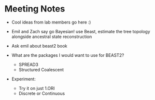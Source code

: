 # Meeting Notes

- Cool ideas from lab members go here :)
- Emil and Zach say go Bayesian! use Beast, estimate the tree topology alongside ancestral state reconstruction
- Ask emil about beast2 book

- What are the packages I would want to use for BEAST2?
	- SPREAD3
	- Structured Coalescent
- Experiment:
	- Try it on just 1.ORI
	- Discrete or Continuous